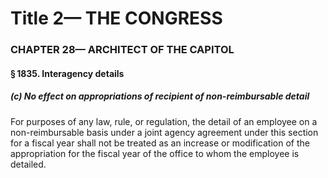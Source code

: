 
# Title 2— THE CONGRESS
### CHAPTER 28— ARCHITECT OF THE CAPITOL
#### § 1835. Interagency details
##### (c) No effect on appropriations of recipient of non-reimbursable detail

For purposes of any law, rule, or regulation, the detail of an employee on a non-reimbursable basis under a joint agency agreement under this section for a fiscal year shall not be treated as an increase or modification of the appropriation for the fiscal year of the office to whom the employee is detailed.
